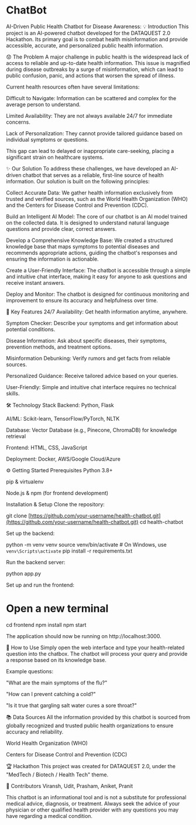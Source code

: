 # ChatBot
AI-Driven Public Health Chatbot for Disease Awareness:
💡 Introduction
This project is an AI-powered chatbot developed for the DATAQUEST 2.0 Hackathon. Its primary goal is to combat health misinformation and provide accessible, accurate, and personalized public health information.

😟 The Problem
A major challenge in public health is the widespread lack of access to reliable and up-to-date health information. This issue is magnified during disease outbreaks by a surge of misinformation, which can lead to public confusion, panic, and actions that worsen the spread of illness.

Current health resources often have several limitations:

Difficult to Navigate: Information can be scattered and complex for the average person to understand.

Limited Availability: They are not always available 24/7 for immediate concerns.

Lack of Personalization: They cannot provide tailored guidance based on individual symptoms or questions.

This gap can lead to delayed or inappropriate care-seeking, placing a significant strain on healthcare systems.

✨ Our Solution
To address these challenges, we have developed an AI-driven chatbot that serves as a reliable, first-line source of health information. Our solution is built on the following principles:

Collect Accurate Data: We gather health information exclusively from trusted and verified sources, such as the World Health Organization (WHO) and the Centers for Disease Control and Prevention (CDC).

Build an Intelligent AI Model: The core of our chatbot is an AI model trained on the collected data. It is designed to understand natural language questions and provide clear, correct answers.

Develop a Comprehensive Knowledge Base: We created a structured knowledge base that maps symptoms to potential diseases and recommends appropriate actions, guiding the chatbot's responses and ensuring the information is actionable.

Create a User-Friendly Interface: The chatbot is accessible through a simple and intuitive chat interface, making it easy for anyone to ask questions and receive instant answers.

Deploy and Monitor: The chatbot is designed for continuous monitoring and improvement to ensure its accuracy and helpfulness over time.

🚀 Key Features
24/7 Availability: Get health information anytime, anywhere.

Symptom Checker: Describe your symptoms and get information about potential conditions.

Disease Information: Ask about specific diseases, their symptoms, prevention methods, and treatment options.

Misinformation Debunking: Verify rumors and get facts from reliable sources.

Personalized Guidance: Receive tailored advice based on your queries.

User-Friendly: Simple and intuitive chat interface requires no technical skills.

🛠️ Technology Stack
Backend: Python, Flask

AI/ML: Scikit-learn, TensorFlow/PyTorch, NLTK

Database: Vector Database (e.g., Pinecone, ChromaDB) for knowledge retrieval

Frontend: HTML, CSS, JavaScript

Deployment: Docker, AWS/Google Cloud/Azure

⚙️ Getting Started
Prerequisites
Python 3.8+

pip & virtualenv

Node.js & npm (for frontend development)

Installation & Setup
Clone the repository:

git clone [https://github.com/your-username/health-chatbot.git](https://github.com/your-username/health-chatbot.git)
cd health-chatbot

Set up the backend:

python -m venv venv
source venv/bin/activate  # On Windows, use `venv\Scripts\activate`
pip install -r requirements.txt

Run the backend server:

python app.py

Set up and run the frontend:

# Open a new terminal
cd frontend
npm install
npm start

The application should now be running on http://localhost:3000.

📖 How to Use
Simply open the web interface and type your health-related question into the chatbox. The chatbot will process your query and provide a response based on its knowledge base.

Example questions:

"What are the main symptoms of the flu?"

"How can I prevent catching a cold?"

"Is it true that gargling salt water cures a sore throat?"

📚 Data Sources
All the information provided by this chatbot is sourced from globally recognized and trusted public health organizations to ensure accuracy and reliability.

World Health Organization (WHO)

Centers for Disease Control and Prevention (CDC)

🏆 Hackathon
This project was created for DATAQUEST 2.0, under the "MedTech / Biotech / Health Tech" theme.

🤝 Contributors
Viransh, Udit, Prasham, Aniket, Pranit

This chatbot is an informational tool and is not a substitute for professional medical advice, diagnosis, or treatment. Always seek the advice of your physician or other qualified health provider with any questions you may have regarding a medical condition.

